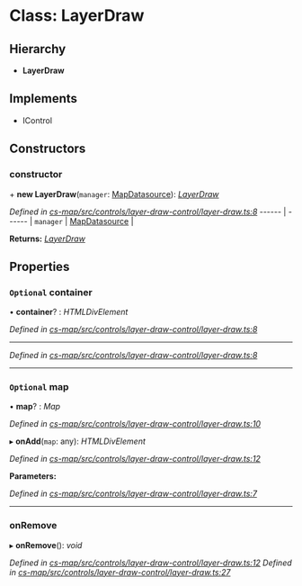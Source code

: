 # Class: LayerDraw

## Hierarchy

* **LayerDraw**

## Implements

* IControl

## Constructors

###  constructor

\+ **new LayerDraw**(`manager`: [MapDatasource](_cs_map_src_datasources_map_datasource_.mapdatasource.md)): *[LayerDraw](_cs_map_src_controls_layer_draw_control_layer_draw_.layerdraw.md)*

*Defined in [cs-map/src/controls/layer-draw-control/layer-draw.ts:8](https://github.com/TNOCS/csnext/blob/99cbd46d/packages/cs-map/src/controls/layer-draw-control/layer-draw.ts#L8)*
------ | ------ |
`manager` | [MapDatasource](_cs_map_src_datasources_map_datasource_.mapdatasource.md) |

**Returns:** *[LayerDraw](_cs_map_src_controls_layer_draw_control_layer_draw_.layerdraw.md)*

## Properties

### `Optional` container

• **container**? : *HTMLDivElement*

*Defined in [cs-map/src/controls/layer-draw-control/layer-draw.ts:8](https://github.com/TNOCS/csnext/blob/99cbd46d/packages/cs-map/src/controls/layer-draw-control/layer-draw.ts#L8)*

___

*Defined in [cs-map/src/controls/layer-draw-control/layer-draw.ts:8](https://github.com/TNOCS/csnext/blob/99cbd46d/packages/cs-map/src/controls/layer-draw-control/layer-draw.ts#L8)*

___

### `Optional` map

• **map**? : *Map*

*Defined in [cs-map/src/controls/layer-draw-control/layer-draw.ts:10](https://github.com/TNOCS/csnext/blob/99cbd46d/packages/cs-map/src/controls/layer-draw-control/layer-draw.ts#L10)*

▸ **onAdd**(`map`: any): *HTMLDivElement*

*Defined in [cs-map/src/controls/layer-draw-control/layer-draw.ts:12](https://github.com/TNOCS/csnext/blob/99cbd46d/packages/cs-map/src/controls/layer-draw-control/layer-draw.ts#L12)*

**Parameters:**

*Defined in [cs-map/src/controls/layer-draw-control/layer-draw.ts:7](https://github.com/TNOCS/csnext/blob/99cbd46d/packages/cs-map/src/controls/layer-draw-control/layer-draw.ts#L7)*

___

###  onRemove

▸ **onRemove**(): *void*

*Defined in [cs-map/src/controls/layer-draw-control/layer-draw.ts:12](https://github.com/TNOCS/csnext/blob/99cbd46d/packages/cs-map/src/controls/layer-draw-control/layer-draw.ts#L12)*
*Defined in [cs-map/src/controls/layer-draw-control/layer-draw.ts:27](https://github.com/TNOCS/csnext/blob/99cbd46d/packages/cs-map/src/controls/layer-draw-control/layer-draw.ts#L27)*

